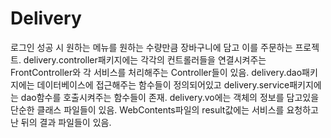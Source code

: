 # Delivery
로그인 성공 시 원하는 메뉴를 원하는 수량만큼 장바구니에 담고 이를 주문하는 프로젝트.
delivery.controller패키지에는 각각의 컨트롤러들을 연결시켜주는 FrontController와 각 서비스를 처리해주는 Controller들이 있음.
delivery.dao패키지에는 데이터베이스에 접근해주는 함수들이 정의되어있고 delivery.service패키지에는 dao함수를 호출시켜주는 함수들이 존재.
delivery.vo에는 객체의 정보를 담고있을 단순한 클래스 파일들이 있음.
WebContents파일의 result값에는 서비스를 요청하고 난 뒤의 결과 파일들이 있음.
